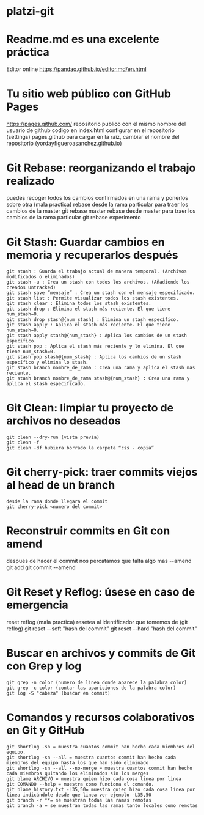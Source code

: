 
# platzi-git
# Readme.md es una excelente práctica
Editor online
https://pandao.github.io/editor.md/en.html

# Tu sitio web público con GitHub Pages
https://pages.github.com/
repositorio publico con el mismo nombre del usuario de github
codigo en index.html
configurar en el repositorio (settings) pages.github
para cargar en la raiz, cambiar el nombre del repositorio (yordayfigueroasanchez.github.io)

# Git Rebase: reorganizando el trabajo realizado
puedes recoger todos los cambios confirmados en una rama y ponerlos sobre otra (mala practica)
    rebase desde la rama particular para traer los cambios de la master
		git rebase master
    rebase desde master para traer los cambios de la rama particular
		git rebase experimento
# Git Stash: Guardar cambios en memoria y recuperarlos después
    git stash : Guarda el trabajo actual de manera temporal. (Archivos modificados o eliminados)
    git stash -u : Crea un stash con todos los archivos. (Añadiendo los creados Untracked)
    git stash save “mensaje” : Crea un stash con el mensaje especificado.
    git stash list : Permite visualizar todos los stash existentes.
    git stash clear : Elimina todos los stash existentes.
    git stash drop : Elimina el stash más reciente. El que tiene num_stash=0.
    git stash drop stash@{num_stash} : Elimina un stash específico.
    git stash apply : Aplica el stash más reciente. El que tiene num_stash=0.
    git stash apply stash@{num_stash} : Aplica los cambios de un stash específico.
    git stash pop : Aplica el stash más reciente y lo elimina. El que tiene num_stash=0.
    git stash pop stash@{num_stash} : Aplica los cambios de un stash específico y elimina lo stash.
    git stash branch nombre_de_rama : Crea una rama y aplica el stash mas reciente.
    git stash branch nombre_de_rama stash@{num_stash} : Crea una rama y aplica el stash especificado.
# Git Clean: limpiar tu proyecto de archivos no deseados
	git clean --dry-run (vista previa)
 	git clean -f
	git clean -df hubiera borrado la carpeta “css - copia”
# Git cherry-pick: traer commits viejos al head de un branch
	desde la rama donde llegara el commit
	git cherry-pick <numero del commit>
# Reconstruir commits en Git con amend
despues de hacer el commit nos percatamos que falta algo mas
--amend
	git add 
	git commit --amend
# Git Reset y Reflog: úsese en caso de emergencia
reset reflog (mala practica)
resetea al identificador que tomemos de (git reflog)
git reset --soft "hash del commit"
git reset --hard "hash del commit"
# Buscar en archivos y commits de Git con Grep y log
	git grep -n color (numero de linea donde aparece la palabra color)
	git grep -c color (contar las apariciones de la palabra color)
	git log -S "cabeza" (buscar en commit)
# Comandos y recursos colaborativos en Git y GitHub
	git shortlog -sn = muestra cuantos commit han hecho cada miembros del equipo.
	git shortlog -sn --all = muestra cuantos commit han hecho cada miembros del equipo hasta los que han sido eliminado
	git shortlog -sn --all --no-merge = muestra cuantos commit han hecho cada miembros quitando los eliminados sin los merges
 	git blame ARCHIVO = muestra quien hizo cada cosa linea por linea
 	git COMANDO --help = muestra como funciona el comando.
 	git blame history.txt -L35,50= muestra quien hizo cada cosa linea por linea indicándole desde que linea ver ejemplo -L35,50
	git branch -r **= se muestran todas las ramas remotas
	git branch -a = se muestran todas las ramas tanto locales como remotas